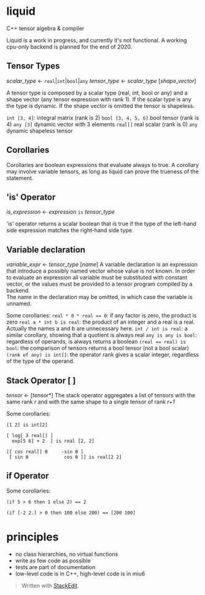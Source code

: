 

# liquid
C++ tensor algebra &amp; compiler

Liquid is a work in progress, and currently it's not functional. A working cpu-only backend is planned for the end of 2020.

## Tensor Types
*scalar_type* ← `real`|`int`|`bool`|`any`
*tensor_type*  ← *scalar_type* [*shape_vector*]

A tensor type is composed by a scalar type (real, int, bool or any) and a shape vector (any tensor expression with rank 1). If the scalar type is any the type is dynamic. If the shape vector is omitted the tensor is shapeless.

`int [3, 4]`: integral matrix (rank is 2)
`bool [3, 4, 5, 6]` bool tensor (rank is 4)
`any [3]` dynamic vector with 3 elements
`real[]` real scalar (rank is 0)
`any` dynamic shapeless tensor

## Corollaries
Corollaries are boolean expressions that evaluate always to true. A corollary may involve variable tensors, as long as liquid can prove the trueness of the statement. 

## 'is' Operator 
*is_expression* ← *expression* `is` *tensor_type*

'is' operator returns a scalar boolean that is true if the type of the left-hand side expression matches the right-hand side type. 

## Variable declaration

*variable_expr*  ← *tensor_type* [*name*]
A variable declaration is an expression that introduce a possibly named vector whose value is not known. In order to evaluate an expression all variable must be substituted with constant vector, or the values must be provided to a tensor program compiled by a backend.  
The name in the declaration may be omitted, in which case the variable is unnamed.

Some corollaries:
`real * 0 * real == 0`: if any factor is zero, the product is zero
`real a * int b is real`: the product of an integer and a real is a real. Actually the names a and b are unnecessary here.
`int / int is real`: a similar corollary, showing that a quotient is always real 
`any is any is bool`: regardless of operands, is always returns a boolean
`(real == real) is bool`: the comparison of tensors returns a bool tensor (not a bool scalar)
`(rank of any) is int[]`: the operator rank gives a scalar integer, regardless of the type of the operand.

    

## Stack Operator [ ]
*tensor* ← [*tensor**]
The stack operator aggregates a list of tensors with the same rank *r* and with the same shape to a single tensor of rank *r+1*

Some corollaries:

    [1 2] is int[2]

    [ log[ 3 real[] ]
      exp[5 6] + 2  ] is real [2, 2]

    [[ cos real[] θ     -sin θ ]
     [ sin θ             cos θ ]] is real[2 2]

## if Operator

Some corollaries:

    (if 5 > 6 then 1 else 2) == 2
    
    (if [-2 2.] > 0 then 100 else 200) == [200 100]


# principles
- no class hierarchies, no virtual functions
- write as few code as possible
- tests are part of documentation
- low-level code is in C++,  high-level code is in miu6 

> Written with [StackEdit](https://stackedit.io/).
<!--stackedit_data:
eyJoaXN0b3J5IjpbLTExNTI0MjU1MzUsOTU3ODcxNTI2LC0xNj
M2MTk5MTU1XX0=
-->